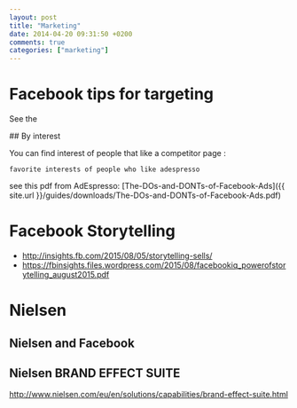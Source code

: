 ```yaml
---
layout: post
title: "Marketing"
date: 2014-04-20 09:31:50 +0200
comments: true
categories: ["marketing"]
---
```


# Facebook tips for targeting

See the

## By interest


You can find interest of people that like a competitor page :

`favorite interests of people who like adespresso`

see this pdf from AdEspresso: [The-DOs-and-DONTs-of-Facebook-Ads]({{ site.url }}/guides/downloads/The-DOs-and-DONTs-of-Facebook-Ads.pdf)

# Facebook Storytelling

* http://insights.fb.com/2015/08/05/storytelling-sells/
* https://fbinsights.files.wordpress.com/2015/08/facebookiq_powerofstorytelling_august2015.pdf





# Nielsen



## Nielsen and Facebook


## Nielsen BRAND EFFECT SUITE

http://www.nielsen.com/eu/en/solutions/capabilities/brand-effect-suite.html
